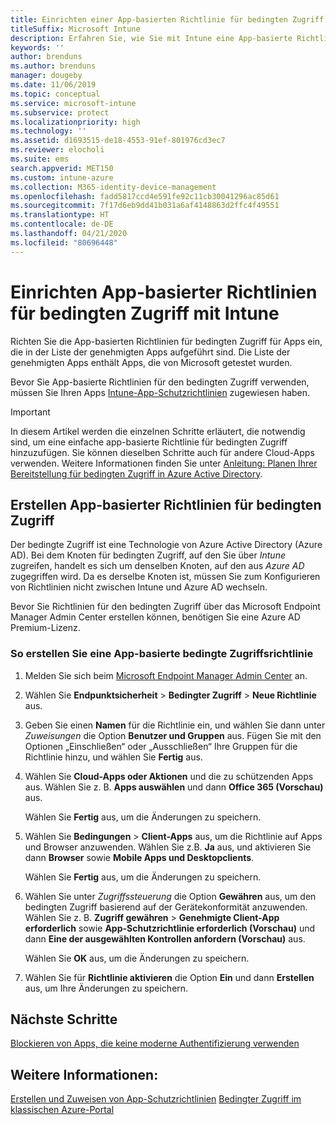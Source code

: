 ```yaml
---
title: Einrichten einer App-basierten Richtlinie für bedingten Zugriff mit Intune
titleSuffix: Microsoft Intune
description: Erfahren Sie, wie Sie mit Intune eine App-basierte Richtlinie für bedingten Zugriff erstellen.
keywords: ''
author: brenduns
ms.author: brenduns
manager: dougeby
ms.date: 11/06/2019
ms.topic: conceptual
ms.service: microsoft-intune
ms.subservice: protect
ms.localizationpriority: high
ms.technology: ''
ms.assetid: d1693515-de18-4553-91ef-801976cd3ec7
ms.reviewer: elocholi
ms.suite: ems
search.appverid: MET150
ms.custom: intune-azure
ms.collection: M365-identity-device-management
ms.openlocfilehash: fadd5817ccd4e591fe92c11cb30041296ac85d61
ms.sourcegitcommit: 7f17d6eb9dd41b031a6af4148863d2ffc4f49551
ms.translationtype: HT
ms.contentlocale: de-DE
ms.lasthandoff: 04/21/2020
ms.locfileid: "80696448"
---
```

# <a name="set-up-app-based-conditional-access-policies-with-intune"></a>Einrichten App-basierter Richtlinien für bedingten Zugriff mit Intune

Richten Sie die App-basierten Richtlinien für bedingten Zugriff für Apps ein, die in der Liste der genehmigten Apps aufgeführt sind. Die Liste der genehmigten Apps enthält Apps, die von Microsoft getestet wurden.

Bevor Sie App-basierte Richtlinien für den bedingten Zugriff verwenden, müssen Sie Ihren Apps [Intune-App-Schutzrichtlinien](../apps/app-protection-policies.md) zugewiesen haben.

> [!IMPORTANT]
> In diesem Artikel werden die einzelnen Schritte erläutert, die notwendig sind, um eine einfache app-basierte Richtlinie für bedingten Zugriff hinzuzufügen. Sie können dieselben Schritte auch für andere Cloud-Apps verwenden. Weitere Informationen finden Sie unter [Anleitung: Planen Ihrer Bereitstellung für bedingten Zugriff in Azure Active Directory](https://docs.microsoft.com/azure/active-directory/conditional-access/plan-conditional-access).

## <a name="create-app-based-conditional-access-policies"></a>Erstellen App-basierter Richtlinien für bedingten Zugriff

Der bedingte Zugriff ist eine Technologie von Azure Active Directory (Azure AD). Bei dem Knoten für bedingten Zugriff, auf den Sie über *Intune* zugreifen, handelt es sich um denselben Knoten, auf den aus *Azure AD* zugegriffen wird. Da es derselbe Knoten ist, müssen Sie zum Konfigurieren von Richtlinien nicht zwischen Intune und Azure AD wechseln.

Bevor Sie Richtlinien für den bedingten Zugriff über das Microsoft Endpoint Manager Admin Center erstellen können, benötigen Sie eine Azure AD Premium-Lizenz.

### <a name="to-create-an-app-based-conditional-access-policy"></a>So erstellen Sie eine App-basierte bedingte Zugriffsrichtlinie

1. Melden Sie sich beim [Microsoft Endpoint Manager Admin Center](https://go.microsoft.com/fwlink/?linkid=2109431) an.

2. Wählen Sie **Endpunktsicherheit** > **Bedingter Zugriff** > **Neue Richtlinie** aus.

3. Geben Sie einen **Namen** für die Richtlinie ein, und wählen Sie dann unter *Zuweisungen* die Option **Benutzer und Gruppen** aus. Fügen Sie mit den Optionen „Einschließen“ oder „Ausschließen“ Ihre Gruppen für die Richtlinie hinzu, und wählen Sie **Fertig** aus.

4. Wählen Sie **Cloud-Apps oder Aktionen** und die zu schützenden Apps aus. Wählen Sie z. B. **Apps auswählen** und dann **Office 365 (Vorschau)** aus.

   Wählen Sie **Fertig** aus, um die Änderungen zu speichern.

5. Wählen Sie **Bedingungen** > **Client-Apps** aus, um die Richtlinie auf Apps und Browser anzuwenden. Wählen Sie z.B. **Ja** aus, und aktivieren Sie dann **Browser** sowie **Mobile Apps und Desktopclients**.

   Wählen Sie **Fertig** aus, um die Änderungen zu speichern.

6. Wählen Sie unter *Zugriffssteuerung* die Option **Gewähren** aus, um den bedingten Zugriff basierend auf der Gerätekonformität anzuwenden. Wählen Sie z. B. **Zugriff gewähren** > **Genehmigte Client-App erforderlich** sowie **App-Schutzrichtlinie erforderlich (Vorschau)** und dann **Eine der ausgewählten Kontrollen anfordern (Vorschau)** aus.

   Wählen Sie **OK** aus, um die Änderungen zu speichern.

7. Wählen Sie für **Richtlinie aktivieren** die Option **Ein** und dann **Erstellen** aus, um Ihre Änderungen zu speichern.





## <a name="next-steps"></a>Nächste Schritte
[Blockieren von Apps, die keine moderne Authentifizierung verwenden](app-modern-authentication-block.md)

## <a name="see-also"></a>Weitere Informationen:

[Erstellen und Zuweisen von App-Schutzrichtlinien](../apps/app-protection-policies.md)
[Bedingter Zugriff im klassischen Azure-Portal](https://docs.microsoft.com/azure/active-directory/active-directory-conditional-access)

